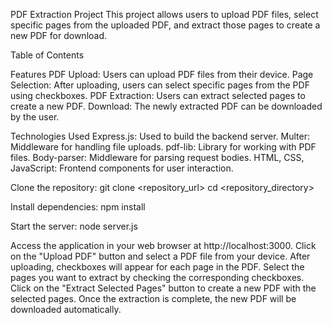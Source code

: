 PDF Extraction Project
This project allows users to upload PDF files, select specific pages from the uploaded PDF, and extract those pages to create a new PDF for download.

Table of Contents

Features
PDF Upload: Users can upload PDF files from their device.
Page Selection: After uploading, users can select specific pages from the PDF using checkboxes.
PDF Extraction: Users can extract selected pages to create a new PDF.
Download: The newly extracted PDF can be downloaded by the user.

Technologies Used
Express.js: Used to build the backend server.
Multer: Middleware for handling file uploads.
pdf-lib: Library for working with PDF files.
Body-parser: Middleware for parsing request bodies.
HTML, CSS, JavaScript: Frontend components for user interaction.

Clone the repository:
git clone <repository_url>
cd <repository_directory>


Install dependencies:
npm install

Start the server:
node server.js


Access the application in your web browser at http://localhost:3000.
Click on the "Upload PDF" button and select a PDF file from your device.
After uploading, checkboxes will appear for each page in the PDF.
Select the pages you want to extract by checking the corresponding checkboxes.
Click on the "Extract Selected Pages" button to create a new PDF with the selected pages.
Once the extraction is complete, the new PDF will be downloaded automatically.